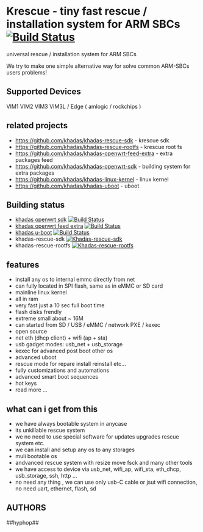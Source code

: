 # Krescue - tiny fast rescue / installation system for ARM SBCs [![Build Status](https://github.com/khadas/krescue/workflows/Build/badge.svg)](https://github.com/khadas/krescue/actions)

universal rescue / installation system for ARM SBCs

We try to make one simple alternative way for solve common ARM-SBCs users problems!

## Supported Devices

VIM1 VIM2 VIM3 VIM3L / Edge ( amlogic / rockchips )

## related projects

+ https://github.com/khadas/khadas-rescue-sdk		- krescue sdk
+ https://github.com/khadas/khadas-rescue-rootfs	- krescue root fs
+ https://github.com/khadas/khadas-openwrt-feed-extra	- extra packages feed
+ https://github.com/khadas/khadas-openwrt-sdk		- building system for extra packages
+ https://github.com/khadas/khadas-linux-kernel		- linux kernel
+ https://github.com/khadas/khadas-uboot		- uboot

## Building status

+ [khadas openwrt sdk](https://github.com/khadas/khadas-openwrt-sdk) [![Build Status](https://github.com/khadas/khadas-openwrt-sdk/workflows/Build/badge.svg)](https://github.com/khadas/khadas-openwrt-sdk/actions)
+ [khadas openwrt feed extra](https://github.com/khadas/khadas-openwrt-feed-extra) [![Build Status](https://github.com/khadas/khadas-openwrt-feed-extra/workflows/Build/badge.svg)](https://github.com/khadas/khadas-openwrt-feed-extra/actions)
+ [khadas u-boot](https://github.com/khadas/khadas-uboot) [![Build Status](https://github.com/khadas/khadas-uboot/workflows/Build/badge.svg)](https://github.com/khadas/khadas-uboot/actions)
+ khadas-rescue-sdk             [![Khadas-rescue-sdk](https://github.com/khadas/khadas-rescue-sdk/workflows/Build/badge.svg)](https://github.com/khadas/khadas-rescue-sdk/actions)
+ khadas-rescue-rootfs          [![Khadas-rescue-rootfs](https://github.com/khadas/khadas-rescue-rootfs/workflows/Build/badge.svg)](https://github.com/khadas/khadas-rescue-rootfs/actions)

## features

+ install any os to internal emmc directly from net
+ can fully located in SPI flash, same as in eMMC or SD card
+ mainline linux kernel
+ all in ram
+ very fast just a 10 sec full boot time
+ flash disks frendly
+ extreme small about ~ 16M
+ can started from SD / USB / eMMC / network PXE / kexec 
+ open source
+ net eth (dhcp client) + wifi (ap + sta)
+ usb gadget modes: usb_net + usb_storage
+ kexec for advanced post boot other os
+ advanced uboot
+ rescue mode for repare install reinstall etc...
+ fully customizations and automations
+ advanced smart boot sequences
+ hot keys
+ read more ...

## what can i get from this 

+ we have always bootable system in anycase
+ its unkillable rescue system 
+ we no need to use special software for updates upgrades rescue system etc.
+ we can install and setup any os to any storages
+ muli bootable os
+ andvanced rescue system with resize move fsck and many other tools 
+ we have access to device via usb_net, wifi_ap, wifi_sta, eth_dhcp, usb_storage, ssh, http ...
+ no need any thing , we can use only usb-C cable or jsut wifi connection, no need uart, ethernet, flash, sd

## AUTHORS

\##hyphop##

